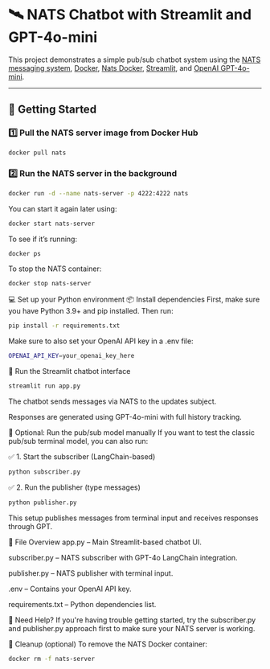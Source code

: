 # 🛰️ NATS Chatbot with Streamlit and GPT-4o-mini

This project demonstrates a simple pub/sub chatbot system using the [NATS messaging system](https://nats.io), [Docker](https://www.docker.com/), [Nats Docker](https://hub.docker.com/_/nats), [Streamlit](https://streamlit.io/), and [OpenAI GPT-4o-mini](https://platform.openai.com/docs/models/gpt-4o). 

---

## 🚀 Getting Started

### 1️⃣ Pull the NATS server image from Docker Hub

```bash
docker pull nats
```
### 2️⃣ Run the NATS server in the background
```bash
docker run -d --name nats-server -p 4222:4222 nats
```
You can start it again later using:
```bash
docker start nats-server
```
To see if it’s running:
```bash
docker ps
```
To stop the NATS container:
```bash
docker stop nats-server
```
💻 Set up your Python environment
📦 Install dependencies
First, make sure you have Python 3.9+ and pip installed. Then run:
```bash
pip install -r requirements.txt
```

Make sure to also set your OpenAI API key in a .env file:
```bash
OPENAI_API_KEY=your_openai_key_here
```

🧠 Run the Streamlit chatbot interface
```bash
streamlit run app.py
```

The chatbot sends messages via NATS to the updates subject.

Responses are generated using GPT-4o-mini with full history tracking.

🔁 Optional: Run the pub/sub model manually
If you want to test the classic pub/sub terminal model, you can also run:

✅ 1. Start the subscriber (LangChain-based)
```bash
python subscriber.py
```
✅ 2. Run the publisher (type messages)
```bash
python publisher.py
```
This setup publishes messages from terminal input and receives responses through GPT.

📂 File Overview
app.py – Main Streamlit-based chatbot UI.

subscriber.py – NATS subscriber with GPT-4o LangChain integration.

publisher.py – NATS publisher with terminal input.

.env – Contains your OpenAI API key.

requirements.txt – Python dependencies list.

🧠 Need Help?
If you're having trouble getting started, try the subscriber.py and publisher.py approach first to make sure your NATS server is working.

🛑 Cleanup (optional)
To remove the NATS Docker container:
```bash
docker rm -f nats-server
```
